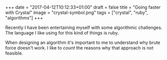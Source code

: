 +++
date = "2017-04-12T10:12:33+01:00"
draft = false
title = "Going faster with Crystal"
image = "crystal-symbol.png"
tags = ["crystal", "ruby", "algorithms"]
+++

Recently I have been entertaining myself with some algorithmic challenges. The language I like using for this kind of things is ruby.

When designing an algorithm it's important to me to understand why brute force doesn't work. I like to _count_ the reasons why that approach is not feasible.